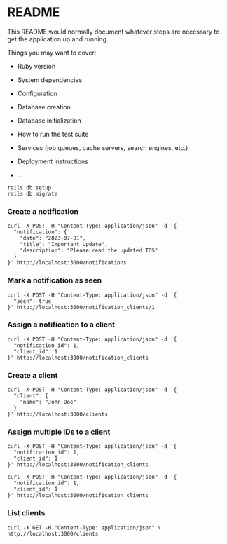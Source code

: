 # README

This README would normally document whatever steps are necessary to get the
application up and running.

Things you may want to cover:

* Ruby version

* System dependencies

* Configuration

* Database creation

* Database initialization

* How to run the test suite

* Services (job queues, cache servers, search engines, etc.)

* Deployment instructions

* ...

```shell
rails db:setup
rails db:migrate
```


### Create a notification
```shell
curl -X POST -H "Content-Type: application/json" -d '{
  "notification": {
    "date": "2023-07-01",
    "title": "Important Update",
    "description": "Please read the updated TOS"
  }
}' http://localhost:3000/notifications
```

### Mark a notification as seen
```shell
curl -X POST -H "Content-Type: application/json" -d '{
  "seen": true
}' http://localhost:3000/notification_clients/1
```

### Assign a notification to a client
```shell
curl -X POST -H "Content-Type: application/json" -d '{
  "notification_id": 1,
  "client_id": 1
}' http://localhost:3000/notification_clients
```

### Create a client
```shell
curl -X POST -H "Content-Type: application/json" -d '{
  "client": {
    "name": "John Doe"
  }
}' http://localhost:3000/clients
```

### Assign multiple IDs to a client
```shell
curl -X POST -H "Content-Type: application/json" -d '{
  "notification_id": 1,
  "client_id": 1
}' http://localhost:3000/notification_clients
```

```shell
curl -X POST -H "Content-Type: application/json" -d '{
  "notification_id": 1,
  "client_id": 1
}' http://localhost:3000/notification_clients
```

### List clients
```shell
curl -X GET -H "Content-Type: application/json" \
http://localhost:3000/clients
```


